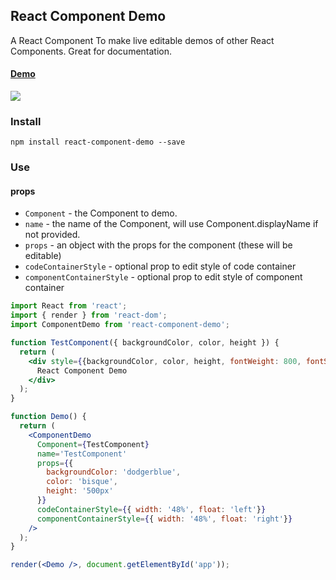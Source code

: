 ## React Component Demo

A React Component To make live editable demos of other React Components. Great for documentation.

#### <a href='http://conor.rodeo/react-component-demo'>Demo</a>

<img src='http://i.imgur.com/9ah89vu.gif' />

### Install

`npm install react-component-demo --save`

### Use

#### props
* `Component` - the Component to demo.
* `name` - the name of the Component, will use Component.displayName if not provided.
* `props` - an object with the props for the component (these will be editable)
* `codeContainerStyle` - optional prop to edit style of code container
* `componentContainerStyle` - optional prop to edit style of component container

```jsx
import React from 'react';
import { render } from 'react-dom';
import ComponentDemo from 'react-component-demo';

function TestComponent({ backgroundColor, color, height }) {
  return (
    <div style={{backgroundColor, color, height, fontWeight: 800, fontSize: "80px" }}>
      React Component Demo
    </div>
  );
}

function Demo() {
  return (
    <ComponentDemo 
      Component={TestComponent}
      name='TestComponent'
      props={{
        backgroundColor: 'dodgerblue',
        color: 'bisque',
        height: '500px'
      }}
      codeContainerStyle={{ width: '48%', float: 'left'}}
      componentContainerStyle={{ width: '48%', float: 'right'}}
    />
  );
}

render(<Demo />, document.getElementById('app'));
```
